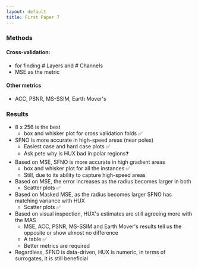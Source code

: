 ```yaml
---
layout: default
title: First Paper 7
---
```


### Methods

#### Cross-validation:

- for finding # Layers and # Channels
- MSE as the metric

#### Other metrics

- ACC, PSNR, MS-SSIM, Earth Mover's

### Results

- 8 x 256 is the best
  - box and whisker plot for cross validation folds ✅
- SFNO is more accurate in high-speed areas (near poles)
  - Easiest case and hard case plots ✅
  - Ask pete why is HUX bad in polar regions❓
- Based on MSE, SFNO is more accurate in high gradient areas
  - box and whisker plot for all the instances ✅
  - Still, due to its ability to capture high-speed areas
- Based on MSE, the error increases as the radius becomes larger in both
  - Scatter plots ✅
- Based on Masked MSE, as the radius becomes larger SFNO has matching variance with HUX
  - Scatter plots ✅
- Based on visual inspection, HUX's estimates are still agreeing more with the MAS
  - MSE, ACC, PSNR, MS-SSIM and Earth Mover's results tell us the opposite or show almost no difference
  - A table ✅
  - Better metrics are required
- Regardless, SFNO is data-driven, HUX is numeric, in terms of surrogates, it is still beneficial